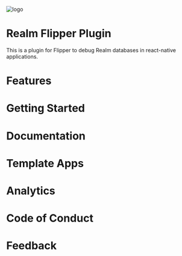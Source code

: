 ![logo](https://user-images.githubusercontent.com/95337621/186097758-ccd284d1-480d-432c-95f5-35d82a255a28.svg)

# Realm Flipper Plugin
This is a plugin for Flipper to debug Realm databases in react-native applications.

# Features

# Getting Started

# Documentation

# Template Apps

# Analytics

# Code of Conduct

# Feedback
